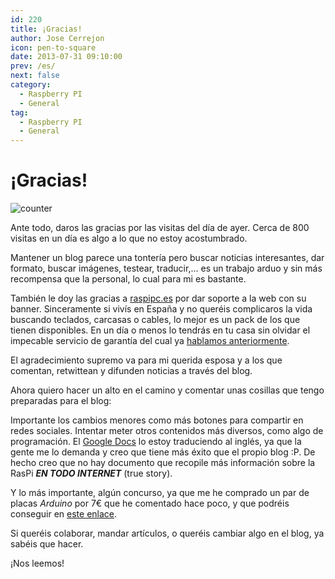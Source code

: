 ```yaml
---
id: 220
title: ¡Gracias!
author: Jose Cerrejon
icon: pen-to-square
date: 2013-07-31 09:10:00
prev: /es/
next: false
category:
  - Raspberry PI
  - General
tag:
  - Raspberry PI
  - General
---
```


# ¡Gracias!

![counter](/images/2013/07/visitors.jpg)

Ante todo, daros las gracias por las visitas del día de ayer. Cerca de 800 visitas en un día es algo a lo que no estoy acostumbrado.

Mantener un blog parece una tontería pero buscar noticias interesantes, dar formato, buscar imágenes, testear, traducir,... es un trabajo arduo y sin más recompensa que la personal, lo cual para mi es bastante.

También le doy las gracias a [raspipc.es](http://raspipc.es/) por dar soporte a la web con su banner. Sinceramente si vivís en España y no queréis complicaros la vida buscando teclados, carcasas o cables, lo mejor es un pack de los que tienen disponibles. En un día o menos lo tendrás en tu casa sin olvidar el impecable servicio de garantía del cual ya [hablamos anteriormente](/post.php?id=172).

El agradecimiento supremo va para mi querida esposa y a los que comentan, retwittean y difunden noticias a través del blog.

Ahora quiero hacer un alto en el camino y comentar unas cosillas que tengo preparadas para el blog:

Importante los cambios menores como más botones para compartir en redes sociales. Intentar meter otros contenidos más diversos, como algo de programación. El [Google Docs](http://goo.gl/Iwhbq) lo estoy traduciendo al inglés, ya que la gente me lo demanda y creo que tiene más éxito que el propio blog :P. De hecho creo que no hay documento que recopile más información sobre la RasPi ***EN TODO INTERNET*** (true story).

Y lo más importante, algún concurso, ya que me he comprado un par de placas *Arduino* por 7€ que he comentado hace poco, y que podréis conseguir en [este enlace](http://igg.me/at/9duino/x/4152104).

Si queréis colaborar, mandar artículos, o queréis cambiar algo en el blog, ya sabéis que hacer.

¡Nos leemos!